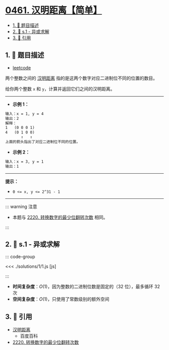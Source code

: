 # [0461. 汉明距离【简单】](https://github.com/tnotesjs/TNotes.leetcode/tree/main/notes/0461.%20%E6%B1%89%E6%98%8E%E8%B7%9D%E7%A6%BB%E3%80%90%E7%AE%80%E5%8D%95%E3%80%91)

<!-- region:toc -->

- [1. 📝 题目描述](#1--题目描述)
- [2. 🎯 s.1 - 异或求解](#2--s1---异或求解)
- [3. 🔗 引用](#3--引用)

<!-- endregion:toc -->

## 1. 📝 题目描述

- [leetcode](https://leetcode.cn/problems/hamming-distance/)

两个整数之间的 [汉明距离][1] 指的是这两个数字对应二进制位不同的位置的数目。

给你两个整数 `x` 和 `y`，计算并返回它们之间的汉明距离。

---

- **示例 1：**

```txt
输入：x = 1, y = 4
输出：2
解释：
1   (0 0 0 1)
4   (0 1 0 0)
       ↑   ↑
上面的箭头指出了对应二进制位不同的位置。
```

- **示例 2：**

```txt
输入：x = 3, y = 1
输出：1
```

---

**提示：**

- `0 <= x, y <= 2^31 - 1`

---

::: warning 注意

- 本题与 [2220. 转换数字的最少位翻转次数][2] 相同。

:::

## 2. 🎯 s.1 - 异或求解

::: code-group

<<< ./solutions/1/1.js [js]

:::

- **时间复杂度**：$O(1)$，因为整数的二进制位数是固定的（32 位），最多循环 32 次
- **空间复杂度**：$O(1)$，只使用了常数级别的额外空间

## 3. 🔗 引用

- [汉明距离][1]
  - 百度百科
- [2220. 转换数字的最少位翻转次数][2]

[1]: https://baike.baidu.com/item/%E6%B1%89%E6%98%8E%E8%B7%9D%E7%A6%BB
[2]: https://leetcode.cn/problems/minimum-bit-flips-to-convert-number/
